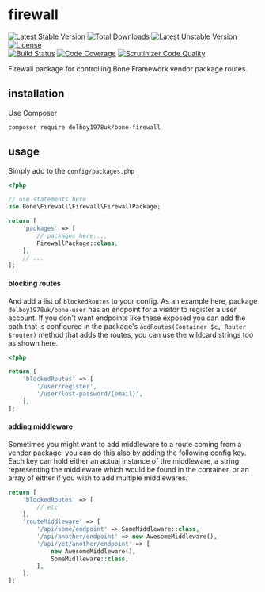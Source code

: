 # firewall
[![Latest Stable Version](https://poser.pugx.org/delboy1978uk/bone-fireall/v/stable)](https://packagist.org/packages/delboy1978uk/bone-fireall) [![Total Downloads](https://poser.pugx.org/delboy1978uk/bone/downloads)](https://packagist.org/packages/delboy1978uk/bone) [![Latest Unstable Version](https://poser.pugx.org/delboy1978uk/bone-fireall/v/unstable)](https://packagist.org/packages/delboy1978uk/bone-fireall) [![License](https://poser.pugx.org/delboy1978uk/bone-fireall/license)](https://packagist.org/packages/delboy1978uk/bone-fireall)<br />
[![Build Status](https://travis-ci.org/delboy1978uk/bone-fireall.png?branch=master)](https://travis-ci.org/delboy1978uk/bone-fireall) [![Code Coverage](https://scrutinizer-ci.com/g/delboy1978uk/bone-fireall/badges/coverage.png?b=master)](https://scrutinizer-ci.com/g/delboy1978uk/bone-fireall/?branch=master) [![Scrutinizer Code Quality](https://scrutinizer-ci.com/g/delboy1978uk/bone-fireall/badges/quality-score.png?b=master)](https://scrutinizer-ci.com/g/delboy1978uk/bone-fireall/?branch=master)<br />

Firewall package for controlling Bone Framework vendor package routes.
## installation
Use Composer
```
composer require delboy1978uk/bone-firewall
```
## usage
Simply add to the `config/packages.php`
```php
<?php

// use statements here
use Bone\Firewall\Firewall\FirewallPackage;

return [
    'packages' => [
        // packages here...,
        FirewallPackage::class,
    ],
    // ...
];
```
#### blocking routes
And add a list of `blockedRoutes` to your config. As an example here, package `delboy1978uk/bone-user` has an endpoint 
for a visitor to register a user account. If you don't want endpoints like these exposed you can add the path that is 
configured in the package's `addRoutes(Container $c, Router $router)` method that adds the routes, you can use the 
wildcard strings too as shown here. 
```php
<?php

return [
    'blockedRoutes' => [
        '/user/register',
        '/user/lost-password/{email}',
    ],
];
```
#### adding middleware
Sometimes you might want to add middleware to a route coming from a vendor package, you can do this also by adding the 
following config key. Each key can hold either an actual instance of the middleware, a string representing the 
middleware which would be found in the container, or an array of either if you wish to add multiple middlewares.
```php
return [
    'blockedRoutes' => [
        // etc
    ],
    'routeMiddleware' => [
        '/api/some/endpoint' => SomeMiddleware::class,
        '/api/another/endpoint' => new AwesomeMiddleware(),
        '/api/yet/another/endpoint' => [
            new AwesomeMiddleware(),
            SomeMidlleware::class,
        ],
    ],
];
```